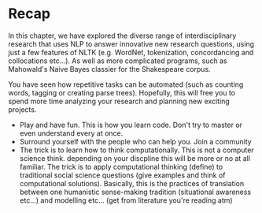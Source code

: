# Recap

In this chapter, we have explored the diverse range of interdisciplinary research that uses NLP to answer innovative new research questions, using just a few features of NLTK (e.g. WordNet, tokenization, concordancing and collocations etc...). As well as more complicated programs, such as Mahowald's Naive Bayes classier for the Shakespeare corpus. 

You have seen how repetitive tasks can be automated (such as counting words, tagging or creating parse trees). Hopefully, this will free you to spend more time analyzing your research and planning new exciting projects.

- Play and have fun. This is how you learn code. Don't try to master or even understand every at once. 
- Surround yourself with the people who can help you. Join a community
- The trick is to learn how to think computationally. This is not a computer science think. depending on your discpline this will be more or no at all familiar. The trick is to apply computational thinking (define) to traditional social science questions (give examples and think of computational solutions). Basically, this is the practices of translation between one humanistic sense-making tradition (situational awareness etc...) and modelling etc... (get from literature you're reading atm)


